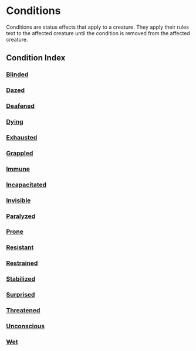# Conditions

Conditions are status effects that apply to a creature. They apply their rules text to the affected creature until the condition is removed from the affected creature.

## Condition Index

### [Blinded](Blinded.md)

### [Dazed](Dazed.md)

### [Deafened](Deafened.md)

### [Dying](Dying.md)

### [Exhausted](Exhausted.md)

### [Grappled](Grappled.md)

### [Immune](Immune.md)

### [Incapacitated](Incapacitated.md)

### [Invisible](Invisible.md)

### [Paralyzed](Paralyzed.md)

### [Prone](Prone.md)

### [Resistant](Resistant.md)

### [Restrained](Restrained.md)

### [Stabilized](Stabilized.md)

### [Surprised](Surprised.md)

### [Threatened](Threatened.md)

### [Unconscious](Unconscious.md)

### [Wet](Wet.md)
